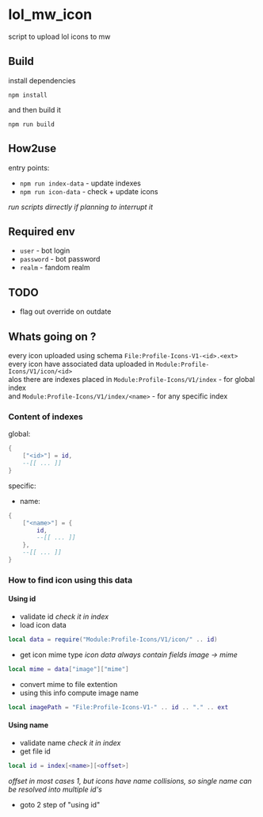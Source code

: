 # lol_mw_icon
script to upload lol icons to mw

## Build
install dependencies
```
npm install
```
and then build it
```
npm run build
```

## How2use
entry points:
 - ```npm run index-data``` - update indexes
 - ```npm run icon-data``` - check + update icons

*run scripts dirrectly if planning to interrupt it*

## Required env
 - `user` - bot login
 - `password` - bot password
 - `realm` - fandom realm

## TODO
 - flag out override on outdate

## Whats going on ?
every icon uploaded using schema ```File:Profile-Icons-V1-<id>.<ext>```<br>
every icon have associated data uploaded in ```Module:Profile-Icons/V1/icon/<id>```<br>
alos there are indexes placed in ```Module:Profile-Icons/V1/index``` - for global index<br>
and ```Module:Profile-Icons/V1/index/<name>``` - for any specific index

### Content of indexes
global:
```lua
{
    ["<id>"] = id,
    --[[ ... ]]
}
```
specific:
- name:
```lua
{
    ["<name>"] = {
        id,
        --[[ ... ]]
    },
    --[[ ... ]]
}
```
### How to find icon using this data
#### Using id
- validate id *check it in index*
- load icon data
```lua
local data = require("Module:Profile-Icons/V1/icon/" .. id)
```
- get icon mime type *icon data always contain fields image -> mime*
```lua
local mime = data["image"]["mime"]
```
- convert mime to file extention
- using this info compute image name
```lua
local imagePath = "File:Profile-Icons-V1-" .. id .. "." .. ext
```

#### Using name
 - validate name *check it in index*
 - get file id
```lua
local id = index[<name>][<offset>]
```
*offset in most cases 1, but icons have name collisions, so single name can be resolved into multiple id's*
 - goto 2 step of "using id"
